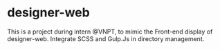 # designer-web
This is a project during intern @VNPT, to mimic the Front-end display of designer-web. Integrate SCSS and Gulp.Js in directory management.
